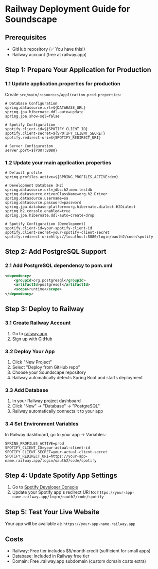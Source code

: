 # Railway Deployment Guide for Soundscape

## Prerequisites
- GitHub repository (✅ You have this!)
- Railway account (free at railway.app)

## Step 1: Prepare Your Application for Production

### 1.1 Update application.properties for production
Create `src/main/resources/application-prod.properties`:

```properties
# Database Configuration
spring.datasource.url=${DATABASE_URL}
spring.jpa.hibernate.ddl-auto=update
spring.jpa.show-sql=false

# Spotify Configuration
spotify.client-id=${SPOTIFY_CLIENT_ID}
spotify.client-secret=${SPOTIFY_CLIENT_SECRET}
spotify.redirect-uri=${SPOTIFY_REDIRECT_URI}

# Server Configuration
server.port=${PORT:8080}
```

### 1.2 Update your main application.properties
```properties
# Default profile
spring.profiles.active=${SPRING_PROFILES_ACTIVE:dev}

# Development Database (H2)
spring.datasource.url=jdbc:h2:mem:testdb
spring.datasource.driverClassName=org.h2.Driver
spring.datasource.username=sa
spring.datasource.password=password
spring.jpa.database-platform=org.hibernate.dialect.H2Dialect
spring.h2.console.enabled=true
spring.jpa.hibernate.ddl-auto=create-drop

# Spotify Configuration (Development)
spotify.client-id=your-spotify-client-id
spotify.client-secret=your-spotify-client-secret
spotify.redirect-uri=http://localhost:8080/login/oauth2/code/spotify
```

## Step 2: Add PostgreSQL Support

### 2.1 Add PostgreSQL dependency to pom.xml
```xml
<dependency>
    <groupId>org.postgresql</groupId>
    <artifactId>postgresql</artifactId>
    <scope>runtime</scope>
</dependency>
```

## Step 3: Deploy to Railway

### 3.1 Create Railway Account
1. Go to [railway.app](https://railway.app)
2. Sign up with GitHub

### 3.2 Deploy Your App
1. Click "New Project"
2. Select "Deploy from GitHub repo"
3. Choose your Soundscape repository
4. Railway automatically detects Spring Boot and starts deployment

### 3.3 Add Database
1. In your Railway project dashboard
2. Click "New" → "Database" → "PostgreSQL"
3. Railway automatically connects it to your app

### 3.4 Set Environment Variables
In Railway dashboard, go to your app → Variables:
```
SPRING_PROFILES_ACTIVE=prod
SPOTIFY_CLIENT_ID=your-actual-client-id
SPOTIFY_CLIENT_SECRET=your-actual-client-secret
SPOTIFY_REDIRECT_URI=https://your-app-name.railway.app/login/oauth2/code/spotify
```

## Step 4: Update Spotify App Settings
1. Go to [Spotify Developer Console](https://developer.spotify.com/dashboard)
2. Update your Spotify app's redirect URI to: `https://your-app-name.railway.app/login/oauth2/code/spotify`

## Step 5: Test Your Live Website
Your app will be available at: `https://your-app-name.railway.app`

## Costs
- Railway: Free tier includes $5/month credit (sufficient for small apps)
- Database: Included in Railway free tier
- Domain: Free .railway.app subdomain (custom domain costs extra)